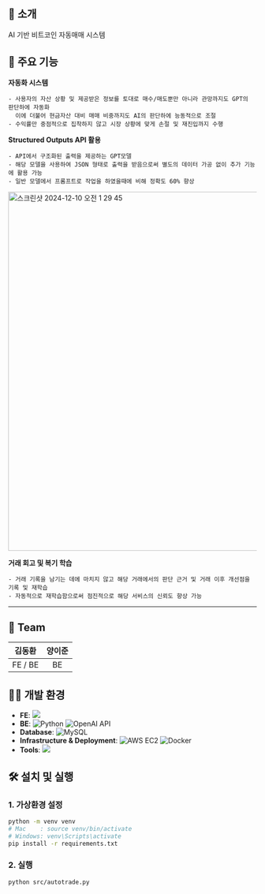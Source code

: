 ## 📌 소개
AI 기반 비트코인 자동매매 시스템

## 🌟 주요 기능
**자동화 시스템**
 ```
 - 사용자의 자산 상황 및 제공받은 정보를 토대로 매수/매도뿐만 아니라 관망까지도 GPT의 판단하에 자동화
   이에 더불어 현금자산 대비 매매 비중까지도 AI의 판단하에 능동적으로 조절
 - 수익률만 중점적으로 집착하지 않고 시장 상황에 맞게 손절 및 재진입까지 수행
 ```

**Structured Outputs API 활용**
 ```
 - API에서 구조화된 출력을 제공하는 GPT모델
 - 해당 모델을 사용하여 JSON 형태로 출력을 받음으로써 별도의 데이터 가공 없이 추가 기능에 활용 가능
 - 일반 모델에서 프롬프트로 작업을 하였을때에 비해 정확도 60% 향상
 ```
<img width="728" alt="스크린샷 2024-12-10 오전 1 29 45" src="https://github.com/user-attachments/assets/fddf0a6b-d210-4023-9574-b6765e5cc201">

**거래 회고 및 복기 학습**
 ```
 - 거래 기록을 남기는 데에 마치지 않고 해당 거래에서의 판단 근거 및 거래 이후 개선점을 기록 및 재학습
 - 자동적으로 재학습함으로써 점진적으로 해당 서비스의 신뢰도 향상 가능
 ```

---

## 👥 Team

|김동환|양이준|
|:---:|:---:|
|FE / BE|BE|

## 👨‍💻 개발 환경

- **FE**: <img src="https://img.shields.io/badge/Streamlit-FF4B4B?style=flat-square&logo=Streamlit&logoColor=white">
- **BE**: <img src="https://img.shields.io/badge/Python-3776AB?style=flat-square&logo=Python&logoColor=white" alt="Python"> <img src="https://img.shields.io/badge/OpenAI-412991?style=flat-square&logo=OpenAI&logoColor=white" alt="OpenAI API">
- **Database**: <img src="https://img.shields.io/badge/MySQL-4479A1?style=flat-square&logo=MySQL&logoColor=white" alt="MySQL">
- **Infrastructure & Deployment**: <img src="https://img.shields.io/badge/AWS EC2-FF9900?style=flat-square&logo=Amazon-AWS&logoColor=white" alt="AWS EC2"> <img src="https://img.shields.io/badge/Docker-2496ED?style=flat-square&logo=Docker&logoColor=white" alt="Docker">
- **Tools**: <img src="https://img.shields.io/badge/GitHub-181717?style=flat-square&logo=GitHub&logoColor=white"/>

## 🛠️ 설치 및 실행

### 1. 가상환경 설정
```bash
python -m venv venv
# Mac    : source venv/bin/activate  
# Windows: venv\Scripts\activate
pip install -r requirements.txt
```

### 2. 실행
```bash
python src/autotrade.py
```